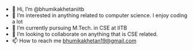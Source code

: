 - 👋 Hi, I’m @bhumikakhetaniitb
- 👀 I’m interested in anything related to computer science. I enjoy coding a lot
- 🌱 I’m currently pursuing M.Tech. in CSE at IITB
- 💞️ I’m looking to collaborate on anything that is CSE related.
- 📫 How to reach me bhumikakhetan19@gmail.com

<!---
bhumikakhetaniitb/bhumikakhetaniitb is a ✨ special ✨ repository because its `README.md` (this file) appears on your GitHub profile.
You can click the Preview link to take a look at your changes.
--->

